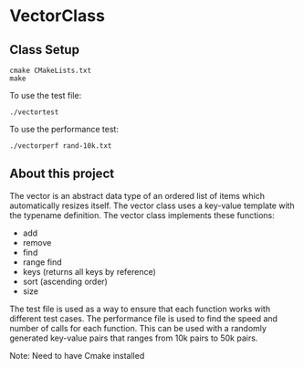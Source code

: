# VectorClass


## Class Setup
```
cmake CMakeLists.txt
make
```
To use the test file:
```
./vectortest
```

To use the performance test:
```
./vectorperf rand-10k.txt
```

## About this project
The vector is an abstract data type of an ordered list of items which automatically resizes itself. The vector class uses a key-value template with the typename definition. The vector class implements these functions:
- add
- remove
- find
- range find
- keys (returns all keys by reference)
- sort (ascending order)
- size


The test file is used as a way to ensure that each function works with different test cases.  The performance file is used to find the speed and number of calls for each function. This can be used with a randomly generated key-value pairs that ranges from 10k pairs to 50k pairs.

Note: Need to have Cmake installed
